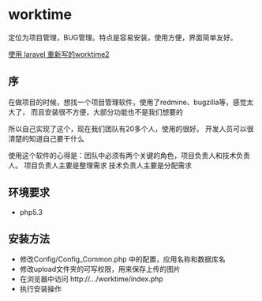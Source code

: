 worktime
========

定位为项目管理，BUG管理。特点是容易安装，使用方便，界面简单友好。

[使用 laravel 重新写的worktime2](https://github.com/aoktian/worktime2)

序
----

在做项目的时候，想找一个项目管理软件，使用了redmine、bugzilla等，感觉太大了，
而且安装很不方便，大部分功能也不是我们想要的

所以自己实现了这个，现在我们团队有20多个人，使用的很好。
开发人员可以很清楚的知道自己要干什么

使用这个软件的心得是：团队中必须有两个关键的角色，项目负责人和技术负责人。
项目负责人主要是整理需求
技术负责人主要是分配需求

环境要求
----

* php5.3

安装方法
----

* 修改Config/Config_Common.php 中的配置，应用名称和数据库名
* 修改upload文件夹的可写权限，用来保存上传的图片
* 在浏览器中访问 http://.../worktime/index.php
* 执行安装操作

